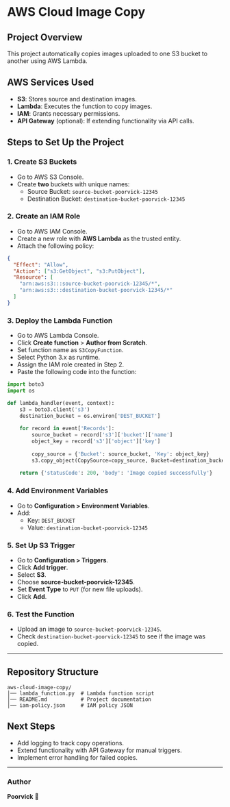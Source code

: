 # AWS Cloud Image Copy

## Project Overview
This project automatically copies images uploaded to one S3 bucket to another using AWS Lambda.

## AWS Services Used
- **S3**: Stores source and destination images.
- **Lambda**: Executes the function to copy images.
- **IAM**: Grants necessary permissions.
- **API Gateway** (optional): If extending functionality via API calls.

## Steps to Set Up the Project

### 1. Create S3 Buckets
- Go to AWS S3 Console.
- Create **two** buckets with unique names:
  - Source Bucket: `source-bucket-poorvick-12345`
  - Destination Bucket: `destination-bucket-poorvick-12345`

### 2. Create an IAM Role
- Go to AWS IAM Console.
- Create a new role with **AWS Lambda** as the trusted entity.
- Attach the following policy:

```json
{
  "Effect": "Allow",
  "Action": ["s3:GetObject", "s3:PutObject"],
  "Resource": [
    "arn:aws:s3:::source-bucket-poorvick-12345/*",
    "arn:aws:s3:::destination-bucket-poorvick-12345/*"
  ]
}
```

### 3. Deploy the Lambda Function
- Go to AWS Lambda Console.
- Click **Create function** > **Author from Scratch**.
- Set function name as `S3CopyFunction`.
- Select Python 3.x as runtime.
- Assign the IAM role created in Step 2.
- Paste the following code into the function:

```python
import boto3
import os

def lambda_handler(event, context):
    s3 = boto3.client('s3')
    destination_bucket = os.environ['DEST_BUCKET']
    
    for record in event['Records']:
        source_bucket = record['s3']['bucket']['name']
        object_key = record['s3']['object']['key']
        
        copy_source = {'Bucket': source_bucket, 'Key': object_key}
        s3.copy_object(CopySource=copy_source, Bucket=destination_bucket, Key=object_key)
    
    return {'statusCode': 200, 'body': 'Image copied successfully'}
```

### 4. Add Environment Variables
- Go to **Configuration > Environment Variables**.
- Add:
  - Key: `DEST_BUCKET`
  - Value: `destination-bucket-poorvick-12345`

### 5. Set Up S3 Trigger
- Go to **Configuration > Triggers**.
- Click **Add trigger**.
- Select **S3**.
- Choose **source-bucket-poorvick-12345**.
- Set **Event Type** to `PUT` (for new file uploads).
- Click **Add**.

### 6. Test the Function
- Upload an image to `source-bucket-poorvick-12345`.
- Check `destination-bucket-poorvick-12345` to see if the image was copied.

---

## Repository Structure
```
aws-cloud-image-copy/
│── lambda_function.py  # Lambda function script
│── README.md           # Project documentation
│── iam-policy.json     # IAM policy JSON
```

## Next Steps
- Add logging to track copy operations.
- Extend functionality with API Gateway for manual triggers.
- Implement error handling for failed copies.

---
### Author
**Poorvick** 🚀

